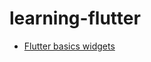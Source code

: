 # learning-flutter

- [Flutter basics widgets](https://github.com/eltranseunteurbano/learning-flutter/tree/main/fl_components)
